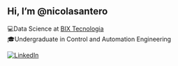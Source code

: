##  Hi, I’m @nicolasantero



💻Data Science at [BIX Tecnologia](https://www.bix-tech.com/)<br>🎓Undergraduate in Control and Automation Engineering



[![LinkedIn](https://img.shields.io/badge/LinkedIn-%230077B5.svg?logo=linkedin&logoColor=white)](https://br.linkedin.com/in/nicolas-antero-nunes/en) 


<!---

nicolasantero/nicolasantero is a ✨ special ✨ repository because its `README.md` (this file) appears on your GitHub profile.
You can click the Preview link to take a look at your changes.
--->
